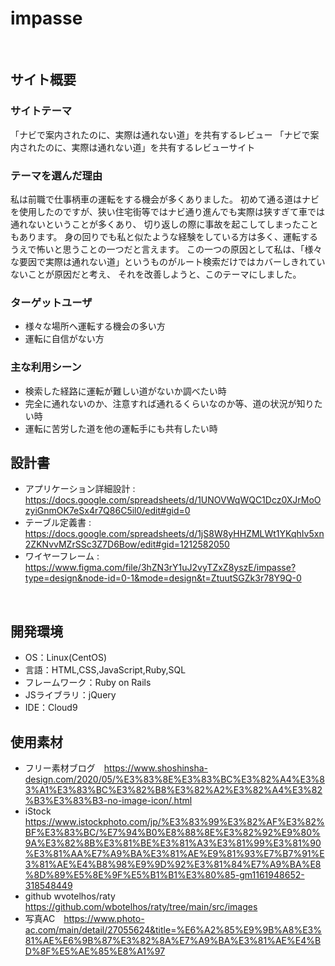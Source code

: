 # impasse
​
## サイト概要
### サイトテーマ
「ナビで案内されたのに、実際は通れない道」を共有するレビュー
「ナビで案内されたのに、実際は通れない道」を共有するレビューサイト

### テーマを選んだ理由
私は前職で仕事柄車の運転をする機会が多くありました。
初めて通る道はナビを使用したのですが、狭い住宅街等ではナビ通り進んでも実際は狭すぎて車では通れないということが多くあり、
切り返しの際に事故を起こしてしまったこともあります。
身の回りでも私と似たような経験をしている方は多く、運転するうえで怖いと思うことの一つだと言えます。
この一つの原因として私は、「様々な要因で実際は通れない道」というものがルート検索だけではカバーしきれていないことが原因だと考え、
それを改善しようと、このテーマにしました。
​
### ターゲットユーザ
* 様々な場所へ運転する機会の多い方
* 運転に自信がない方
​
### 主な利用シーン
* 検索した経路に運転が難しい道がないか調べたい時
* 完全に通れないのか、注意すれば通れるくらいなのか等、道の状況が知りたい時
* 運転に苦労した道を他の運転手にも共有したい時
​
## 設計書
- アプリケーション詳細設計 : https://docs.google.com/spreadsheets/d/1UNOVWqWQC1Dcz0XJrMoOzyiGnmOK7eSx4r7Q86C5il0/edit#gid=0
- テーブル定義書 : https://docs.google.com/spreadsheets/d/1jS8W8yHHZMLWt1YKqhIv5xn2ZKNvvMZrSSc3Z7D6Bow/edit#gid=1212582050
- ワイヤーフレーム : https://www.figma.com/file/3hZN3rY1uJ2vyTZxZ8yszE/impasse?type=design&node-id=0-1&mode=design&t=ZtuutSGZk3r78Y9Q-0

​
## 開発環境
- OS：Linux(CentOS)
- 言語：HTML,CSS,JavaScript,Ruby,SQL
- フレームワーク：Ruby on Rails
- JSライブラリ：jQuery
- IDE：Cloud9
​
## 使用素材
- フリー素材ブログ　https://www.shoshinsha-design.com/2020/05/%E3%83%8E%E3%83%BC%E3%82%A4%E3%83%A1%E3%83%BC%E3%82%B8%E3%82%A2%E3%82%A4%E3%82%B3%E3%83%B3-no-image-icon/.html
- iStock https://www.istockphoto.com/jp/%E3%83%99%E3%82%AF%E3%82%BF%E3%83%BC/%E7%94%B0%E8%88%8E%E3%82%92%E9%80%9A%E3%82%8B%E3%81%BE%E3%81%A3%E3%81%99%E3%81%90%E3%81%AA%E7%A9%BA%E3%81%AE%E9%81%93%E7%B7%91%E3%81%AE%E4%B8%98%E9%9D%92%E3%81%84%E7%A9%BA%E8%8D%89%E5%8E%9F%E5%B1%B1%E3%80%85-gm1161948652-318548449
- github wvotelhos/raty https://github.com/wbotelhos/raty/tree/main/src/images
- 写真AC　https://www.photo-ac.com/main/detail/27055624&title=%E6%A2%85%E9%9B%A8%E3%81%AE%E6%9B%87%E3%82%8A%E7%A9%BA%E3%81%AE%E4%BD%8F%E5%AE%85%E8%A1%97